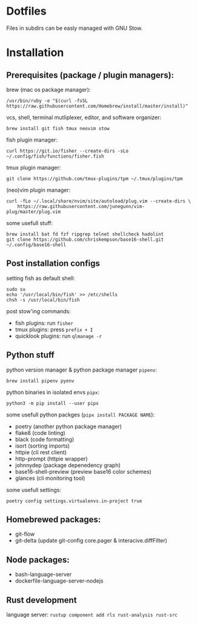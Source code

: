 # Dotfiles

Files in subdirs can be easly managed with GNU Stow.


# Installation

## Prerequisites (package / plugin managers):

brew (mac os package manager):

```
/usr/bin/ruby -e "$(curl -fsSL https://raw.githubusercontent.com/Homebrew/install/master/install)"
```

vcs, shell, terminal mutliplexer, editor, and software organizer:

```
brew install git fish tmux neovim stow
```

fish plugin manager:

```
curl https://git.io/fisher --create-dirs -sLo ~/.config/fish/functions/fisher.fish
```

tmux plugin manager:

```
git clone https://github.com/tmux-plugins/tpm ~/.tmux/plugins/tpm
```

(neo)vim plugin manager:

```
curl -fLo ~/.local/share/nvim/site/autoload/plug.vim --create-dirs \
    https://raw.githubusercontent.com/junegunn/vim-plug/master/plug.vim
```

some usefull stuff:

```
brew install bat fd fzf ripgrep telnet shellcheck hadolint
git clone https://github.com/chriskempson/base16-shell.git ~/.config/base16-shell
```

## Post installation configs


setting fish as default shell:

```
sudo su
echo '/usr/local/bin/fish' >> /etc/shells
chsh -s /usr/local/bin/fish
```

post stow'ing commands:

- fish plugins: run `fisher`
- tmux plugins: press `prefix + I`
- quicklook plugins: run `qlmanage -r`


## Python stuff

python version manager & python package manager `pipenv`:

```
brew install pipenv pyenv
```

python binaries in isolated envs `pipx`:

```
python3 -m pip install --user pipx
```

some usefull python packges (`pipx install PACKAGE NAME`):

- poetry (another python package manager)
- flake8 (code linting)
- black (code formatting)
- isort (sorting imports)
- httpie (cli rest client)
- http-prompt (httpie wrapper)
- johnnydep (package depenedency graph)
- base16-shell-preview (preview base16 color schemes)
- glances (cli monitoring tool)


some usefull settings:

```
poetry config settings.virtualenvs.in-project true
```

## Homebrewed packages:
- git-flow
- git-delta (update git-config core.pager & interacive.diffFilter)


## Node packages:

- bash-language-server
- dockerfile-language-server-nodejs


## Rust development

language server:
`rustup component add rls rust-analysis rust-src`
